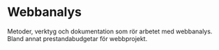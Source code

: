 # Webbanalys
Metoder, verktyg och dokumentation som rör arbetet med webbanalys. Bland annat prestandabudgetar för webbprojekt.
